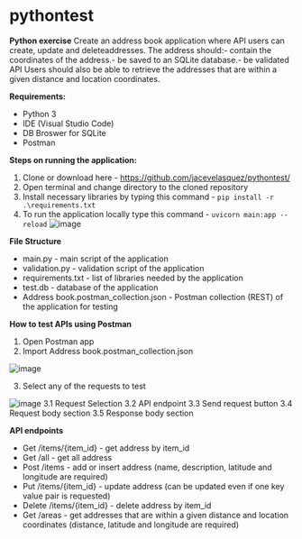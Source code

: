 # pythontest
**Python exercise**
Create an address book application where API users can create, update and deleteaddresses.
The address should:- contain the coordinates of the address.- be saved to an SQLite database.- be validated
API Users should also be able to retrieve the addresses that are within a given distance and location coordinates.

**Requirements:**
- Python 3
- IDE (Visual Studio Code)
- DB Broswer for SQLite
- Postman

**Steps on running the application:**
1. Clone or download here - https://github.com/jacevelasquez/pythontest/
2. Open terminal and change directory to the cloned repository
3. Install necessary libraries by typing this command - ```pip install -r .\requirements.txt```
4. To run the application locally type this command - ```uvicorn main:app --reload```
![image](https://github.com/jacevelasquez/pythontest/assets/44248245/729808b2-cab8-426f-b86d-35513ef0d094)

**File Structure**
- main.py - main script of the application
- validation.py - validation script of the application
- requirements.txt - list of libraries needed by the application
- test.db - database of the application
- Address book.postman_collection.json - Postman collection (REST) of the application for testing

**How to test APIs using Postman**
1. Open Postman app
2. Import Address book.postman_collection.json
   
![image](https://github.com/jacevelasquez/pythontest/assets/44248245/2e760c84-ce08-4c2d-b9ab-24c3b8467391)

3. Select any of the requests to test

![image](https://github.com/jacevelasquez/pythontest/assets/44248245/af06153e-de1a-4aed-8c8c-882f04e14e7e)
3.1 Request Selection
3.2 API endpoint
3.3 Send request button
3.4 Request body section
3.5 Response body section

**API endpoints**
- Get /items/{item_id} - get address by item_id
- Get /all - get all address
- Post /items - add or insert address (name, description, latitude and longitude are required)
- Put /items/{item_id} - update address (can be updated even if one key value pair is requested)
- Delete /items/{item_id} - delete address by item_id
- Get /areas - get addresses that are within a given distance and location coordinates (distance, latitude and longitude are required)
